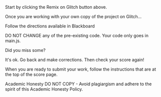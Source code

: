Start by clicking the Remix on Glitch button above.

Once you are working with your own copy of the project on Glitch...

Follow the directions available in Blackboard

DO NOT CHANGE any of the pre-existing code. Your code only goes in main.js.

Did you miss some?

It's ok. Go back and make corrections. Then check your score again!

When you are ready to submit your work, follow the instructions that are at the top of the score page.

Academic Honesty
DO NOT COPY - Avoid plagiargism and adhere to the spirit of this Academic Honesty Policy.
